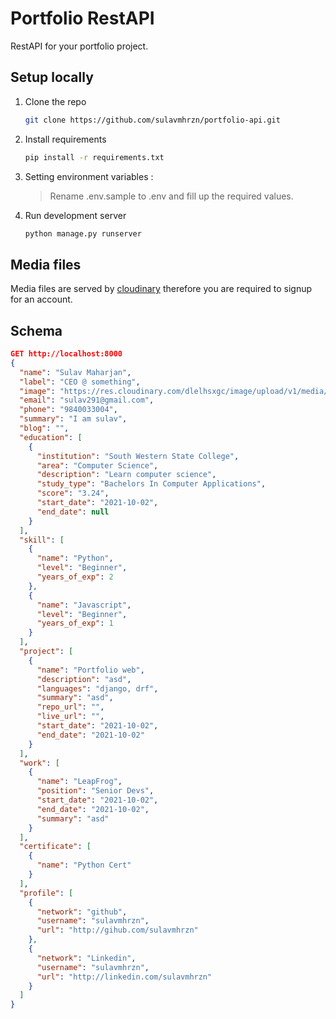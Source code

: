 # Portfolio RestAPI
RestAPI for your portfolio project. 

## Setup locally
1. Clone the repo
    ```bash
    git clone https://github.com/sulavmhrzn/portfolio-api.git
    ```
2. Install requirements
    ```bash
    pip install -r requirements.txt
    ```
3. Setting environment variables :
    > Rename .env.sample to .env and fill up the required values.
4. Run development server
    ```bash
    python manage.py runserver
    ```

## Media files
Media files are served by [cloudinary](https://cloudinary.com/) therefore you are required to signup for an account.


## Schema
```json
GET http://localhost:8000
{
  "name": "Sulav Maharjan",
  "label": "CEO @ something",
  "image": "https://res.cloudinary.com/dlelhsxgc/image/upload/v1/media/profile/img-01_vedepf",
  "email": "sulav291@gmail.com",
  "phone": "9840033004",
  "summary": "I am sulav",
  "blog": "",
  "education": [
    {
      "institution": "South Western State College",
      "area": "Computer Science",
      "description": "Learn computer science",
      "study_type": "Bachelors In Computer Applications",
      "score": "3.24",
      "start_date": "2021-10-02",
      "end_date": null
    }
  ],
  "skill": [
    {
      "name": "Python",
      "level": "Beginner",
      "years_of_exp": 2
    },
    {
      "name": "Javascript",
      "level": "Beginner",
      "years_of_exp": 1
    }
  ],
  "project": [
    {
      "name": "Portfolio web",
      "description": "asd",
      "languages": "django, drf",
      "summary": "asd",
      "repo_url": "",
      "live_url": "",
      "start_date": "2021-10-02",
      "end_date": "2021-10-02"
    }
  ],
  "work": [
    {
      "name": "LeapFrog",
      "position": "Senior Devs",
      "start_date": "2021-10-02",
      "end_date": "2021-10-02",
      "summary": "asd"
    }
  ],
  "certificate": [
    {
      "name": "Python Cert"
    }
  ],
  "profile": [
    {
      "network": "github",
      "username": "sulavmhrzn",
      "url": "http://gihub.com/sulavmhrzn"
    },
    {
      "network": "Linkedin",
      "username": "sulavmhrzn",
      "url": "http://linkedin.com/sulavmhrzn"
    }
  ]
}
```